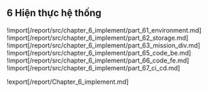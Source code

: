 ## **6 Hiện thực hệ thống**

<div style="page-break-after: always;"></div>

!import[/report/src/chapter_6_implement/part_61_environment.md]
!import[/report/src/chapter_6_implement/part_62_storage.md]
!import[/report/src/chapter_6_implement/part_63_mission_div.md]
!import[/report/src/chapter_6_implement/part_65_code_be.md]
!import[/report/src/chapter_6_implement/part_66_code_fe.md]
!import[/report/src/chapter_6_implement/part_67_ci_cd.md]

!export[/report/Chapter_6_implement.md]
